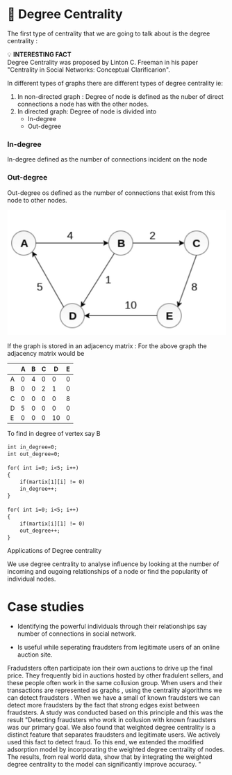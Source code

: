 # :honeybee: Degree Centrality 

The first type of centrality that we are going to talk about is the degree centrality :

:bulb: <b>INTERESTING FACT </b> <br>
Degree Centrality was proposed by Linton C. Freeman in his paper "Centrality in Social Networks: Conceptual Clarificarion".

In different types of graphs there are different types of degree centrality ie:
1. In non-directed graph : Degree of node is defined as the nuber of direct connections a node has with the other nodes.
2. In directed graph: Degree of node is divided into
   - In-degree
   - Out-degree

### In-degree
In-degree defined as the number of connections incident on the node 
### Out-degree
Out-degree os defined as the number of connections that exist from this node to other nodes.





![DegreeCentrality ](/AAD_proj_png/DegreeCentrality.jpg "Text to show on mouseover")

If the graph is stored in an adjacency matrix : 
For the above graph the adjacency matrix would be

| | A | B | C | D | E |
|-|---|---|---|---|---|
| A |0  | 4 | 0  | 0 | 0|
| B |0 | 0 | 2 | 1 | 0 |
| C |0 | 0 | 0 | 0 | 8 |
| D |5 | 0 | 0 | 0 | 0 |
| E |0 | 0 | 0 | 10 | 0 |

To find in degree of vertex say B

```
int in_degree=0;
int out_degree=0;

for( int i=0; i<5; i++)
{
    if(martix[1][i] != 0)
    in_degree++;
}

for( int i=0; i<5; i++)
{
    if(martix[i][1] != 0)
    out_degree++;
}

```

Applications of Degree centrality

We use degree centrality to analyse influence by looking at the number of incoming and ougoing relationships of a node or find the popularity of individual nodes.

# Case studies 

- Identifying the powerful individuals through their relationships say number of connections in social network.

- Is useful while seperating fraudsters from legitimate users of an online auction site.

Fradudsters often participate ion their own auctions to drive up the final price. They frequently bid in auctions hosted by other fradulent sellers, and these people often work in the same collusion group. When users and their transactions are represented as graphs , using the centrality algorithms we can detect fraudsters . When we have a small of known fraudsters we can detect more fraudsters by the fact that strong edges exist between fraudsters.  A study was conducted based on this principle and this was the result "Detecting fraudsters who work in collusion with known fraudsters was our primary goal. We also found that weighted degree centrality is a distinct feature that separates fraudsters and legitimate users. We actively used this fact to detect fraud. To this end, we extended the modified adsorption model by incorporating the weighted degree centrality of nodes. The results, from real world data, show that by integrating the weighted degree centrality to the model can significantly improve accuracy. "



